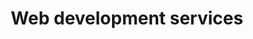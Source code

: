 ---
title: "Web development services"
alt: "Web development"
description: "Web development"
category: "business-services"
subcategory: "web-development"
task: "web-development"
image: "/commercial-cleaning/airbnb-rental-cleaning.png"
ogImage: "/commercial-cleaning/airbnb-rental-cleaning.png"
colour: "gray"
pathtxt: "Web development"
published: true
---